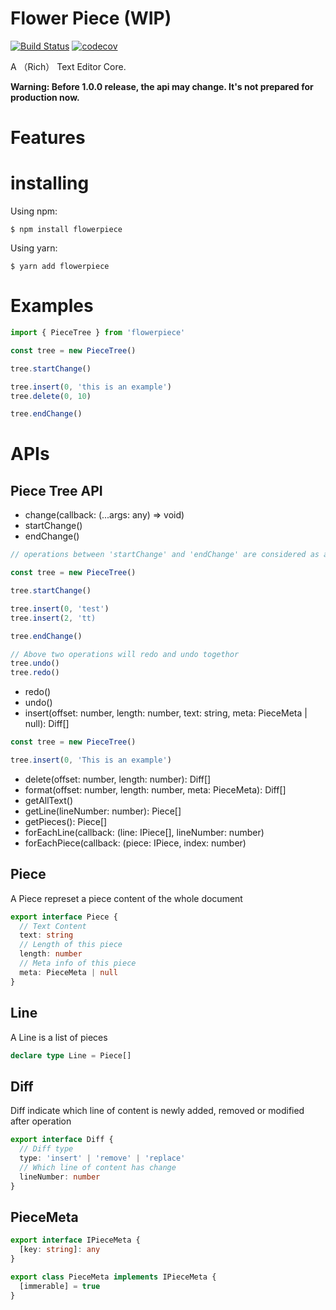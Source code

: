 # Flower Piece (WIP)

[![Build Status](https://travis-ci.org/Basaltic/flowerpiece.svg?branch=master)](https://travis-ci.org/Basaltic/flowerpiece)
[![codecov](https://codecov.io/gh/Basaltic/flowerpiece/branch/master/graph/badge.svg)](https://codecov.io/gh/Basaltic/flowerpiece)

A （Rich） Text Editor Core.

**Warning: Before 1.0.0 release, the api may change. It's not prepared for production now.**

# Features

# installing

Using npm:

```
$ npm install flowerpiece
```

Using yarn:

```
$ yarn add flowerpiece
```

# Examples

```typescript
import { PieceTree } from 'flowerpiece'

const tree = new PieceTree()

tree.startChange()

tree.insert(0, 'this is an example')
tree.delete(0, 10)

tree.endChange()
```

# APIs

## Piece Tree API

- change(callback: (...args: any) => void)
- startChange()
- endChange()

```typescript
// operations between 'startChange' and 'endChange' are considered as a operation combination.

const tree = new PieceTree()

tree.startChange()

tree.insert(0, 'test')
tree.insert(2, 'tt)

tree.endChange()

// Above two operations will redo and undo togethor
tree.undo()
tree.redo()

```

- redo()
- undo()
- insert(offset: number, length: number, text: string, meta: PieceMeta | null): Diff[]

```typescript
const tree = new PieceTree()

tree.insert(0, 'This is an example')
```

- delete(offset: number, length: number): Diff[]
- format(offset: number, length: number, meta: PieceMeta): Diff[]
- getAllText()
- getLine(lineNumber: number): Piece[]
- getPieces(): Piece[]
- forEachLine(callback: (line: IPiece[], lineNumber: number)
- forEachPiece(callback: (piece: IPiece, index: number)

## Piece

A Piece represet a piece content of the whole document

```typescript
export interface Piece {
  // Text Content
  text: string
  // Length of this piece
  length: number
  // Meta info of this piece
  meta: PieceMeta | null
}
```

## Line

A Line is a list of pieces

```typescript
declare type Line = Piece[]
```

## Diff

Diff indicate which line of content is newly added, removed or modified after operation

```typescript
export interface Diff {
  // Diff type
  type: 'insert' | 'remove' | 'replace'
  // Which line of content has change
  lineNumber: number
}
```

## PieceMeta

```typescript
export interface IPieceMeta {
  [key: string]: any
}

export class PieceMeta implements IPieceMeta {
  [immerable] = true
}
```
